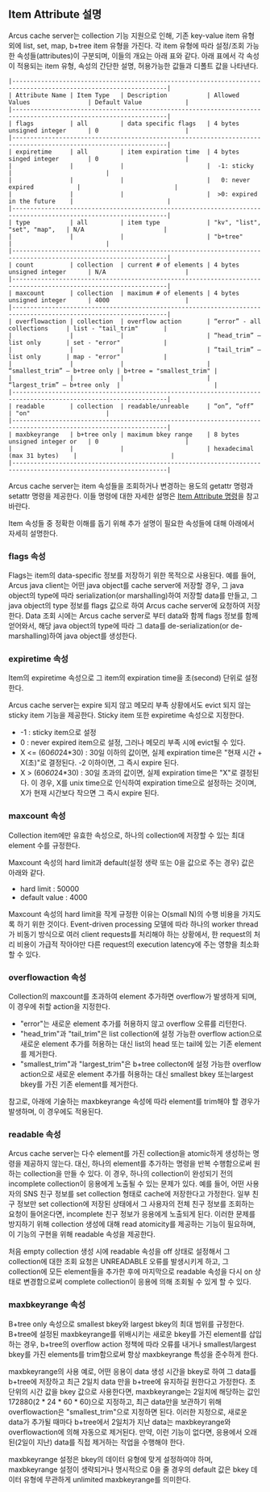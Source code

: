 Item Attribute 설명
------------------

Arcus cache server는 collection 기능 지원으로 인해,
기존 key-value item 유형 외에 list, set, map, b+tree item 유형을 가진다.
각 item 유형에 따라 설정/조회 가능한 속성들(attributes)이 구분되며, 이들의 개요는 아래 표와 같다.
아래 표에서 각 속성이 적용되는 item 유형, 속성의 간단한 설명, 허용가능한 값들과 디폴트 값을 나타낸다.

```
|-----------------------------------------------------------------------------------------------------------------|
| Attribute Name | Item Type   | Description           | Allowed Values                | Default Value            |
|-----------------------------------------------------------------------------------------------------------------|
| flags          | all         | data specific flags   | 4 bytes unsigned integer      | 0                        |
|-----------------------------------------------------------------------------------------------------------------|
| expiretime     | all         | item expiration time  | 4 bytes singed integer        | 0                        |
|                |             |                       |  -1: sticky                   |                          |
|                |             |                       |   0: never expired            |                          |
|                |             |                       |  >0: expired in the future    |                          |
|-----------------------------------------------------------------------------------------------------------------|
| type           | all         | item type             | "kv", "list", "set", "map",   | N/A                      |
|                |             |                       | "b+tree"                      |                          |
|-----------------------------------------------------------------------------------------------------------------|
| count          | collection  | current # of elements | 4 bytes unsigned integer      | N/A                      |
|-----------------------------------------------------------------------------------------------------------------|
| maxcount       | collection  | maximum # of elements | 4 bytes unsigned integer      | 4000                     |
|-----------------------------------------------------------------------------------------------------------------|
| overflowaction | collection  | overflow action       | “error” - all collections     | list - "tail_trim"       |
|                |             |                       | “head_trim” – list only       | set - "error"            |
|                |             |                       | “tail_trim” – list only       | map - "error"            |
|                |             |                       | “smallest_trim” – b+tree only | b+tree = "smallest_trim" |
|                |             |                       | “largest_trim” – b+tree only  |                          |
|-----------------------------------------------------------------------------------------------------------------|
| readable       | collection  | readable/unreable     | “on”, “off”                   | "on"                     |
|-----------------------------------------------------------------------------------------------------------------|
| maxbkeyrange   | b+tree only | maximum bkey range    | 8 bytes unsigned integer or   | 0                        |
|                |             |                       | hexadecimal (max 31 bytes)    |                          |
|-----------------------------------------------------------------------------------------------------------------|
```

Arcus cache server는 item 속성들을 조회하거나 변경하는 용도의 getattr 명령과 setattr 명령을 제공한다.
이들 명령에 대한 자세한 설명은 [Item Attribute 명령](/doc/command-item-attribute.md)을 참고 바란다.


Item 속성들 중 정확한 이해를 돕기 위해 추가 설명이 필요한 속성들에 대해 아래에서 자세히 설명한다.

### flags 속성

Flags는 item의 data-specific 정보를 저장하기 위한 목적으로 사용된다.
예를 들어, Arcus java client는 어떤 java object를 cache server에 저장할 경우,
그 java object의 type에 따라 serialization(or marshalling)하여 저장할 data를 만들고, 
그 java object의 type 정보를 flags 값으로 하여 Arcus cache server에 요청하여 저장한다.
Data 조회 시에는 Arcus cache server로 부터 data와 함께 flags 정보를 함께 얻어와서,
해당 java object의 type에 따라 그 data를 de-serialization(or de-marshalling)하여 java object를 생성한다.

### expiretime 속성

Item의 expiretime 속성으로 그 item의 expiration time을 초(second) 단위로 설정한다.

Arcus cache server는 expire 되지 않고 메모리 부족 상황에서도 evict 되지 않는 sticky item 기능을 제공한다.
Sticky item 또한 expiretime 속성으로 지정한다.

- -1 : sticky item으로 설정
- 0	: never expired item으로 설정, 그러나 메모리 부족 시에 evict될 수 있다.
- X <= (60*60*24*30) : 30일 이하의 값이면, 실제 expiration time은 "현재 시간 + X(초)"로 결정된다.
                       -2 이하이면, 그 즉시 expire 된다.
- X > (60*60*24*30) : 30일 초과의 값이면, 실제 expiration time은 "X"로 결정된다.
                      이 경우, X를 unix time으로 인식하여 expiration time으로 설정하는 것이며,
                      X가 현재 시간보다 작으면 그 즉시 expire 된다.

### maxcount 속성

Collection item에만 유효한 속성으로, 하나의 collection에 저장할 수 있는 최대 element 수를 규정한다.

Maxcount 속성의 hard limit과 default(설정 생략 또는 0을 값으로 주는 경우) 값은 아래와 같다.
- hard limit : 50000
- default value : 4000

Maxcount 속성의 hard limit을 작게 규정한 이유는 O(small N)의 수행 비용을 가지도록 하기 위한 것이다.
Event-driven processing 모델에 따라
하나의 worker thread가 비동기 방식으로 여러 client requests를 처리해야 하는 상황에서,
한 request의 처리 비용이 가급적 작아야만 다른 request의 execution latency에 주는 영향을 최소화할 수 있다.

### overflowaction 속성

Collection의 maxcount를 초과하여 element 추가하면 overflow가 발생하게 되며, 이 경우에 취할 action을 지정한다.

- "error"는 새로운 element 추가를 허용하지 않고 overflow 오류를 리턴한다. 
- "head_trim"과 "tail_trim"은 list collection에 설정 가능한 overflow action으로
  새로운 element 추가를 허용하는 대신 list의 head 또는 tail에 있는 기존 element를 제거한다.
- "smallest_trim"과 "largest_trim"은 b+tree collecton에 설정 가능한 overflow action으로
  새로운 element 추가를 허용하는 대신 smallest bkey 또는largest bkey를 가진 기존 element를 제거한다.
  
참고로, 아래에 기술하는 maxbkeyrange 속성에 따라 element를 trim해야 할 경우가 발생하며,
이 경우에도 적용된다.

### readable 속성

Arcus cache server는 다수 element를 가진 collection을 atomic하게 생성하는 명령을 제공하지 않는다.
대신, 하나의 element를 추가하는 명령을 반복 수행함으로써 원하는 collection을 만들 수 있다.
이 경우, 하나의 collection이 완성되기 전의 incomplete collection이 응용에게 노출될 수 있는 문제가 있다.
예를 들어, 어떤 사용자의 SNS 친구 정보를 set collection 형태로 cache에 저장한다고 가정한다.
일부 친구 정보만 set collection에 저장된 상태에서 그 사용자의 전체 친구 정보를 조회하는 요청이 들어온다면,
incomplete 친구 정보가 응용에게 노출되게 된다.
이러한 문제를 방지하기 위해 collection 생성에 대해 read atomicity를 제공하는 기능이 필요하며,
이 기능의 구현을 위해 readable 속성을 제공한다.
  
처음 empty collection 생성 시에 readable 속성을 off 상태로 설정해서
그 collection에 대한 조회 요청은 UNREADABLE 오류를 발생시키게 하고,
그 collection에 모든 element들을 추가한 후에 마지막으로 readable 속성을 다시 on 상태로 변경함으로써
complete collection이 응용에 의해 조회될 수 있게 할 수 있다.

### maxbkeyrange 속성
  
B+tree only 속성으로 smallest bkey와 largest bkey의 최대 범위를 규정한다.
B+tree에 설정된 maxbkeyrange를 위배시키는 새로운 bkey를 가진 element를 삽입하는 경우,
b+tree의 overflow action 정책에 따라 오류를 내거나 smallest/largest bkey를 가진 elements를
trim함으로써 항상 maxbkeyrange 특성을 준수하게 한다.

maxbkeyrange의 사용 예로,
어떤 응용이 data 생성 시간을 bkey로 하여 그 data를 b+tree에 저장하고
최근 2일치 data 만을 b+tree에 유지하길 원한다고 가정한다.
초 단위의 시간 값을 bkey 값으로 사용한다면,
maxbkeyrange는 2일치에 해당하는 값인 172880(2 * 24 * 60 * 60)으로 지정하고,
최근 data만을 보관하기 위해 overflowaction은 "smallest_trim"으로 지정하면 된다.
이러한 지정으로, 새로운 data가 추가될 때마다 b+tree에서 2일치가 지난 data는
maxbkeyrange와 overflowaction에 의해 자동으로 제거된다.
만약, 이런 기능이 없다면, 응용에서 오래된(2일이 지난) data를 직접 제거하는 작업을 수행해야 한다.
  
maxbkeyrange 설정은 bkey의 데이터 유형에 맞게 설정하여야 하며,
maxbkeyrange 설정이 생략되거나 명시적으로 0을 줄 경우의 default 값은
bkey 데이터 유형에 무관하게 unlimited maxbkeyrange를 의미한다.
